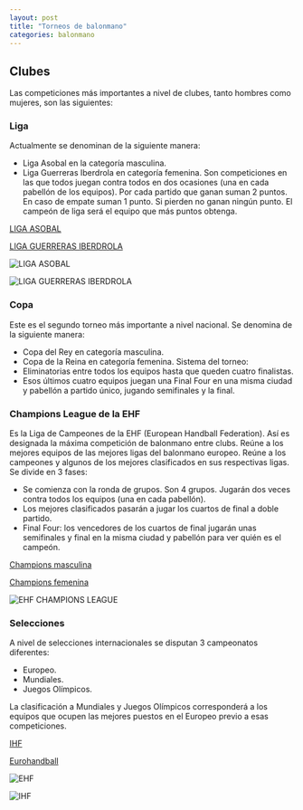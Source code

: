 ```yaml
---
layout: post
title: "Torneos de balonmano"
categories: balonmano
---
```


## Clubes
Las competiciones más importantes a nivel de clubes, tanto hombres como mujeres, son las siguientes:

### Liga
Actualmente se denominan de la siguiente manera:
- Liga Asobal en la categoría masculina.
- Liga Guerreras Iberdrola en categoría femenina.
Son competiciones en las que todos juegan contra todos en dos ocasiones (una en cada pabellón de los equipos).
Por cada partido que ganan suman 2 puntos.
En caso de empate suman 1 punto.
Si pierden no ganan ningún punto.
El campeón de liga será el equipo que más puntos obtenga.

[LIGA ASOBAL](https://asobal.es/)

[LIGA GUERRERAS IBERDROLA](https://www.rfebm.com/noticia/publicada-la-gu%C3%ADa-de-la-liga-guerreras-iberdrola-20202021)

![LIGA ASOBAL](https://danieledufis.github.io/images_text/balonmano_ligaasobal.png)

![LIGA GUERRERAS IBERDROLA](https://danieledufis.github.io/images_text/balonmano_ligaguerreras.jpg)

### Copa
Este es el segundo torneo más importante a nivel nacional. Se denomina de la siguiente manera:
- Copa del Rey en categoría masculina.
- Copa de la Reina en categoría femenina.
Sistema del torneo:
- Eliminatorias entre todos los equipos hasta que queden cuatro finalistas.
- Esos últimos cuatro equipos juegan una Final Four en una misma ciudad y pabellón a partido único, jugando semifinales y la final.


### Champions League de la EHF
Es la Liga de Campeones de la EHF (European Handball Federation). Así es designada la máxima competición de balonmano entre clubs. Reúne a los mejores equipos de las mejores ligas del balonmano europeo.
Reúne a los campeones y algunos de los mejores clasificados en sus respectivas ligas.
Se divide en 3 fases:
- Se comienza con la ronda de grupos. Son 4 grupos. Jugarán dos veces contra todos los equipos (una en cada pabellón).
- Los mejores clasificados pasarán a jugar los cuartos de final a doble partido.
- Final Four: los vencedores de los cuartos de final jugarán unas semifinales y final en la misma ciudad y pabellón para ver quién es el campeón.

[Champions masculina](https://ehfcl.eurohandball.com/men/2020-21/)

[Champions femenina](https://women2020.ehf-euro.com/home/)

![EHF CHAMPIONS LEAGUE](https://danieledufis.github.io/images_text/balonmano_championsleague.jpg)

### Selecciones
A nivel de selecciones internacionales se disputan 3 campeonatos diferentes:
- Europeo.
- Mundiales.
- Juegos Olímpicos.

La clasificación a Mundiales y Juegos Olímpicos corresponderá a los equipos que ocupen las mejores puestos en el Europeo previo a esas competiciones.

[IHF](https://www.ihf.info/)

[Eurohandball](https://www.eurohandball.com/)

![EHF](https://danieledufis.github.io/images_text/balonmano_EHF.jpg)

![IHF](https://danieledufis.github.io/images_text/balonmano_IHF.jpg)
